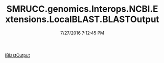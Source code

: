 ﻿---
title: SMRUCC.genomics.Interops.NCBI.Extensions.LocalBLAST.BLASTOutput
date: 7/27/2016 7:12:45 PM
---

[IBlastOutput](T-SMRUCC.genomics.Interops.NCBI.Extensions.LocalBLAST.BLASTOutput.IBlastOutput.html)
